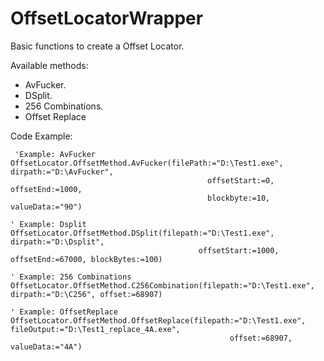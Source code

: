 # OffsetLocatorWrapper
Basic functions to create a Offset Locator.

Available methods:

 * AvFucker.
 * DSplit.
 * 256 Combinations.
 * Offset Replace



Code Example:

```vbnet
 'Example: AvFucker
OffsetLocator.OffsetMethod.AvFucker(filePath:="D:\Test1.exe", dirpath:="D:\AvFucker",
                                            offsetStart:=0, offsetEnd:=1000,
                                            blockbyte:=10, valueData:="90")
                                            
' Example: Dsplit
OffsetLocator.OffsetMethod.DSplit(filepath:="D:\Test1.exe", dirpath:="D:\Dsplit",
                                          offsetStart:=1000, offsetEnd:=67000, blockBytes:=100)
                                          
' Example: 256 Combinations
OffsetLocator.OffsetMethod.C256Combination(filepath:="D:\Test1.exe", dirpath:="D:\C256", offset:=68907)

' Example: OffsetReplace
OffsetLocator.OffsetMethod.OffsetReplace(filepath:="D:\Test1.exe", fileOutput:="D:\Test1_replace_4A.exe",
                                                 offset:=68907, valueData:="4A")
```

 

